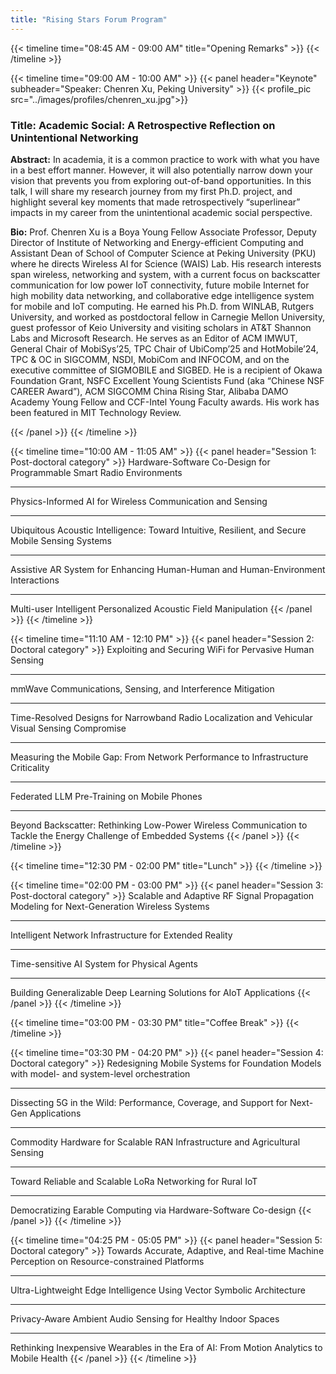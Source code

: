 ```yaml
---
title: "Rising Stars Forum Program"
---
```


{{< timeline time="08:45 AM - 09:00 AM" title="Opening Remarks" >}}
{{< /timeline >}}

{{< timeline time="09:00 AM - 10:00 AM" >}}
{{< panel header="Keynote" subheader="Speaker: Chenren Xu, Peking University" >}}
{{< profile_pic src="../images/profiles/chenren_xu.jpg">}}
    <h3>Title: Academic Social: A Retrospective Reflection on Unintentional Networking</h3>
    <p><strong>Abstract:</strong> In academia, it is a common practice to work with what you have in a best effort manner. However, it will also potentially narrow down your vision that prevents you from exploring out-of-band opportunities. In this talk, I will share my research journey from my first Ph.D. project, and highlight several key moments that made retrospectively “superlinear” impacts in my career from the unintentional academic social perspective.
</p>
<p><strong>Bio:</strong> Prof. Chenren Xu is a Boya Young Fellow Associate Professor, Deputy Director of Institute of Networking and Energy-efficient Computing and Assistant Dean of School of Computer Science at Peking University (PKU) where he directs Wireless AI for Science (WAIS) Lab. His research interests span wireless, networking and system, with a current focus on backscatter communication for low power IoT connectivity, future mobile Internet for high mobility data networking, and collaborative edge intelligence system for mobile and IoT computing. He earned his Ph.D. from WINLAB, Rutgers University, and worked as postdoctoral fellow in Carnegie Mellon University, guest professor of Keio University and visiting scholars in AT&T Shannon Labs and Microsoft Research. He serves as an Editor of ACM IMWUT, General Chair of MobiSys’25, TPC Chair of UbiComp’25 and HotMobile’24, TPC & OC in SIGCOMM, NSDI, MobiCom and INFOCOM, and on the executive committee of SIGMOBILE and SIGBED. He is a recipient of Okawa Foundation Grant, NSFC Excellent Young Scientists Fund (aka “Chinese NSF CAREER Award”), ACM SIGCOMM China Rising Star, Alibaba DAMO Academy Young Fellow and CCF-Intel Young Faculty awards. His work has been featured in MIT Technology Review.
</p>
{{< /panel >}}
{{< /timeline >}}

{{< timeline time="10:00 AM - 11:05 AM" >}}
{{< panel header="Session 1: Post-doctoral category" >}}
Hardware-Software Co-Design for Programmable Smart Radio Environments
<hr>
Physics-Informed AI for Wireless Communication and Sensing
<hr>
Ubiquitous Acoustic Intelligence: Toward Intuitive, Resilient, and Secure Mobile Sensing Systems
<hr>
Assistive AR System for Enhancing Human-Human and Human-Environment Interactions
<hr>
Multi-user Intelligent Personalized Acoustic Field Manipulation
{{< /panel >}}
{{< /timeline >}}

{{< timeline time="11:10 AM - 12:10 PM" >}}
{{< panel header="Session 2: Doctoral category" >}}
Exploiting and Securing WiFi for Pervasive Human Sensing<hr>
mmWave Communications, Sensing, and Interference Mitigation<hr>
Time-Resolved Designs for Narrowband Radio Localization and Vehicular Visual Sensing Compromise<hr>
Measuring the Mobile Gap: From Network Performance to Infrastructure Criticality<hr>
Federated LLM Pre-Training on Mobile Phones<hr>
Beyond Backscatter: Rethinking Low-Power Wireless Communication to Tackle the Energy Challenge of Embedded Systems
{{< /panel >}}
{{< /timeline >}}

{{< timeline time="12:30 PM - 02:00 PM" title="Lunch" >}}
{{< /timeline >}}

{{< timeline time="02:00 PM - 03:00 PM" >}}
{{< panel header="Session 3: Post-doctoral category" >}}
Scalable and Adaptive RF Signal Propagation Modeling for Next-Generation Wireless Systems<hr>
Intelligent Network Infrastructure for Extended Reality<hr>
Time-sensitive AI System for Physical Agents<hr>
Building Generalizable Deep Learning Solutions for AIoT Applications
{{< /panel >}}
{{< /timeline >}}

{{< timeline time="03:00 PM - 03:30 PM" title="Coffee Break" >}}
{{< /timeline >}}

{{< timeline time="03:30 PM - 04:20 PM" >}}
{{< panel header="Session 4: Doctoral category" >}}
Redesigning Mobile Systems for Foundation Models with model- and system-level orchestration<hr>
Dissecting 5G in the Wild: Performance, Coverage, and Support for Next-Gen Applications<hr>
Commodity Hardware for Scalable RAN Infrastructure and Agricultural Sensing<hr>
Toward Reliable and Scalable LoRa Networking for Rural IoT<hr>
Democratizing Earable Computing via Hardware-Software Co-design
{{< /panel >}}
{{< /timeline >}}

{{< timeline time="04:25 PM - 05:05 PM" >}}
{{< panel header="Session 5: Doctoral category" >}}
Towards Accurate, Adaptive, and Real-time Machine Perception on Resource-constrained Platforms<hr>
Ultra-Lightweight Edge Intelligence Using Vector Symbolic Architecture<hr>
Privacy-Aware Ambient Audio Sensing for Healthy Indoor Spaces<hr>
Rethinking Inexpensive Wearables in the Era of AI: From Motion Analytics to Mobile Health
{{< /panel >}}
{{< /timeline >}}
